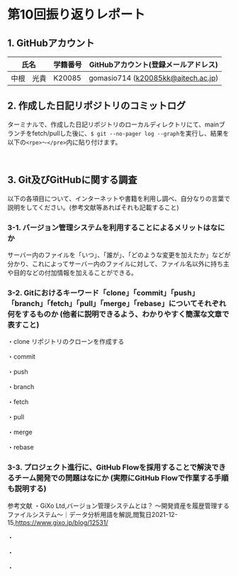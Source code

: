 # 第10回振り返りレポート

## 1. GitHubアカウント

| 氏名           | 学籍番号    | GitHubアカウント(登録メールアドレス) |
| -------------- | ----------- | -------------------------------------- |
| 中根　光貴     | K20085      | gomasio714 (k20085kk@aitech.ac.jp) |

## 2. 作成した日記リポジトリのコミットログ

ターミナルで、作成した日記リポジトリのローカルディレクトリにて、mainブランチをfetch/pullした後に、`$ git --no-pager log --graph`を実行し、結果を以下の`<rpe>〜</pre>`内に貼り付けます。

<pre>

</pre>


## 3. Git及びGitHubに関する調査

以下の各項目について、インターネットや書籍を利用し調べ、自分なりの言葉で説明をしてください。(参考文献等あればそれも記載すること)

### 3-1. バージョン管理システムを利用することによるメリットはなにか

サーバー内のファイルを「いつ」、「誰が」、「どのような変更を加えたか」などが分かり、これによってサーバー内のファイルに対して、ファイル名以外に持ち主や目的などの付加情報を加えることができる。

### 3-2. Gitにおけるキーワード「clone」「commit」「push」「branch」「fetch」「pull」「merge」「rebase」についてそれぞれ何をするものか (他者に説明できるよう、わかりやすく簡潔な文章で表すこと)

・clone
リポジトリのクローンを作成する

・commit


・push

・branch

・fetch

・pull

・merge

・rebase


### 3-3. プロジェクト進行に、GitHub Flowを採用することで解決できるチーム開発での問題はなにか (実際にGitHub Flowで作業する手順も説明する)


参考文献
・GiXo Ltd,バージョン管理システムとは？ ～開発資産を履歴管理するファイルシステム～｜データ分析用語を解説,閲覧日2021-12-15,https://www.gixo.jp/blog/12531/

・

・

・